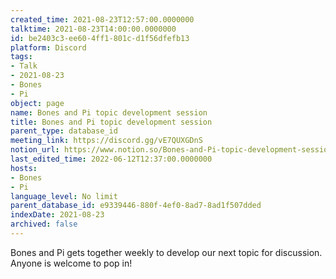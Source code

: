 ```yaml
---
created_time: 2021-08-23T12:57:00.0000000
talktime: 2021-08-23T14:00:00.0000000
id: be2403c3-ee60-4ff1-801c-d1f56dfefb13
platform: Discord
tags:
- Talk
- 2021-08-23
- Bones
- Pi
object: page
name: Bones and Pi topic development session
title: Bones and Pi topic development session
parent_type: database_id
meeting_link: https://discord.gg/vE7QUXGDnS
notion_url: https://www.notion.so/Bones-and-Pi-topic-development-session-be2403c3ee604ff1801cd1f56dfefb13
last_edited_time: 2022-06-12T12:37:00.0000000
hosts:
- Bones
- Pi
language_level: No limit
parent_database_id: e9339446-880f-4ef0-8ad7-8ad1f507dded
indexDate: 2021-08-23
archived: false
---
```


Bones and Pi gets together weekly to develop our next topic for discussion.
Anyone is welcome to pop in!











